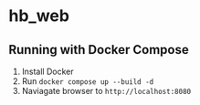 # hb_web
## Running with Docker Compose

1. Install Docker
1. Run `docker compose up --build -d`
1. Naviagate browser to `http://localhost:8080`